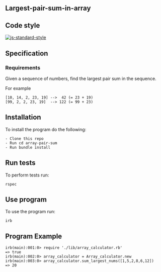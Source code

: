 ## Largest-pair-sum-in-array  
 
## Code style

[![js-standard-style](https://img.shields.io/badge/code%20style-standard-brightgreen.svg?style=flat)](https://github.com/feross/standard)


## Specification

### Requirements

Given a sequence of numbers, find the largest pair sum in the sequence.

For example

```
[10, 14, 2, 23, 19] -->  42 (= 23 + 19)
[99, 2, 2, 23, 19]  --> 122 (= 99 + 23)

```

## Installation
To install the program do the following:

```
- Clone this repo
- Run cd array-pair-sum
- Run bundle install

```

## Run tests

To perform tests run:

```
rspec
```
## Use program

To use the program run:

```
irb

```
## Program Example

```
irb(main):001:0> require './lib/array_calculator.rb'
=> true
irb(main):002:0> array_calculator = Array_calculator.new
irb(main):003:0> array_calculator.sum_largest_nums([1,5,2,8,6,12])
=> 20

```

